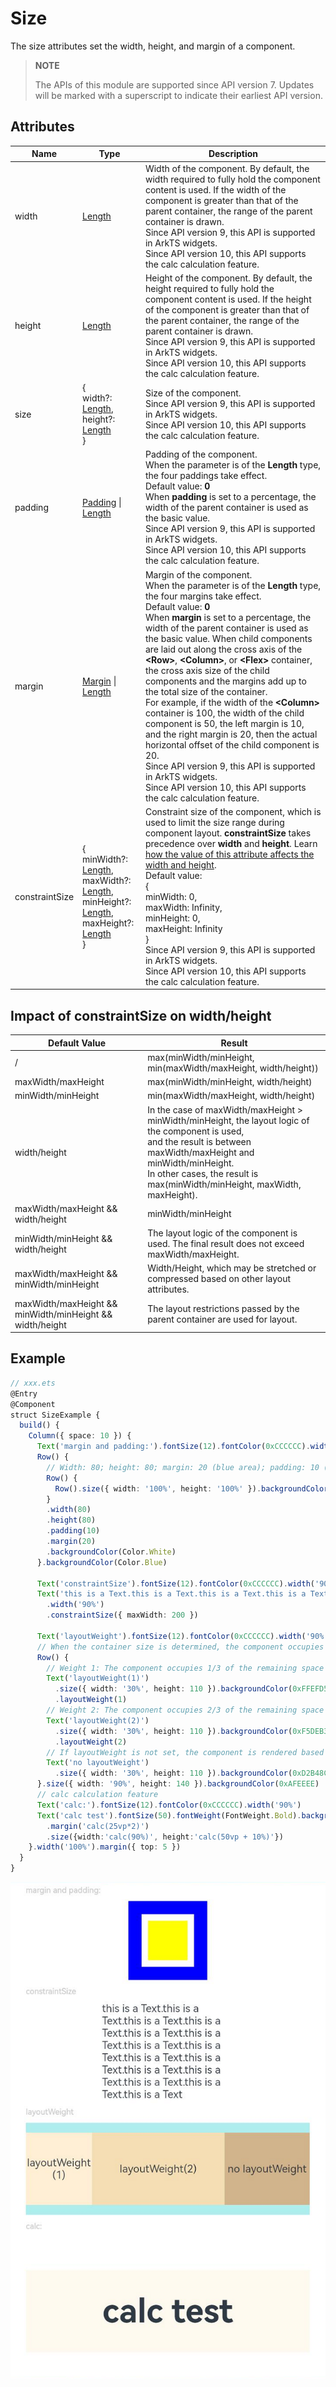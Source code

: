 # Size

The size attributes set the width, height, and margin of a component.

>  **NOTE**
>
>  The APIs of this module are supported since API version 7. Updates will be marked with a superscript to indicate their earliest API version.


## Attributes


| Name            | Type                                    | Description                                      |
| -------------- | ---------------------------------------- | ---------------------------------------- |
| width          | [Length](ts-types.md#length)             | Width of the component. By default, the width required to fully hold the component content is used. If the width of the component is greater than that of the parent container, the range of the parent container is drawn.<br>Since API version 9, this API is supported in ArkTS widgets.<br>Since API version 10, this API supports the calc calculation feature.|
| height         | [Length](ts-types.md#length)             | Height of the component. By default, the height required to fully hold the component content is used. If the height of the component is greater than that of the parent container, the range of the parent container is drawn.<br>Since API version 9, this API is supported in ArkTS widgets.<br>Since API version 10, this API supports the calc calculation feature.|
| size           | {<br>width?: [Length](ts-types.md#length),<br>height?: [Length](ts-types.md#length)<br>} | Size of the component.<br>Since API version 9, this API is supported in ArkTS widgets.<br>Since API version 10, this API supports the calc calculation feature.|
| padding        | [Padding](ts-types.md#padding) \| [Length](ts-types.md#length) | Padding of the component.<br>When the parameter is of the **Length** type, the four paddings take effect.<br>Default value: **0**<br>When **padding** is set to a percentage, the width of the parent container is used as the basic value.<br>Since API version 9, this API is supported in ArkTS widgets.<br>Since API version 10, this API supports the calc calculation feature.|
| margin         | [Margin](ts-types.md#margin) \| [Length](ts-types.md#length) | Margin of the component.<br>When the parameter is of the **Length** type, the four margins take effect.<br>Default value: **0**<br>When **margin** is set to a percentage, the width of the parent container is used as the basic value. When child components are laid out along the cross axis of the **\<Row>**, **\<Column>**, or **\<Flex>** container, the cross axis size of the child components and the margins add up to the total size of the container.<br>For example, if the width of the **\<Column>** container is 100, the width of the child component is 50, the left margin is 10, and the right margin is 20, then the actual horizontal offset of the child component is 20.<br>Since API version 9, this API is supported in ArkTS widgets.<br>Since API version 10, this API supports the calc calculation feature.|
| constraintSize | {<br>minWidth?: [Length](ts-types.md#length),<br>maxWidth?: [Length](ts-types.md#length),<br>minHeight?: [Length](ts-types.md#length),<br>maxHeight?: [Length](ts-types.md#length)<br>} | Constraint size of the component, which is used to limit the size range during component layout. **constraintSize** takes precedence over **width** and **height**. Learn [how the value of this attribute affects the width and height](#impact-of-constraintsize-on-widthheight).<br>Default value:<br>{<br>minWidth: 0,<br>maxWidth: Infinity,<br>minHeight: 0,<br>maxHeight: Infinity<br>}<br>Since API version 9, this API is supported in ArkTS widgets.<br>Since API version 10, this API supports the calc calculation feature.|

## Impact of constraintSize on width/height

| Default Value                                  | Result                |
| ---------------------------------------- | ------------------ |
| / | max(minWidth/minHeight, min(maxWidth/maxHeight, width/height))       |
| maxWidth/maxHeight | max(minWidth/minHeight, width/height) |
| minWidth/minHeight | min(maxWidth/maxHeight, width/height)       |
|width/height|In the case of maxWidth/maxHeight > minWidth/minHeight, the layout logic of the component is used,<br>and the result is between maxWidth/maxHeight and minWidth/minHeight.<br> In other cases, the result is max(minWidth/minHeight, maxWidth, maxHeight).|
|maxWidth/maxHeight && width/height| minWidth/minHeight |
|minWidth/minHeight && width/height| The layout logic of the component is used. The final result does not exceed maxWidth/maxHeight.|
|maxWidth/maxHeight && minWidth/minHeight| Width/Height, which may be stretched or compressed based on other layout attributes.|
maxWidth/maxHeight && minWidth/minHeight && width/height|The layout restrictions passed by the parent container are used for layout.|

## Example

```ts
// xxx.ets
@Entry
@Component
struct SizeExample {
  build() {
    Column({ space: 10 }) {
      Text('margin and padding:').fontSize(12).fontColor(0xCCCCCC).width('90%')
      Row() {
        // Width: 80; height: 80; margin: 20 (blue area); padding: 10 (white area)
        Row() {
          Row().size({ width: '100%', height: '100%' }).backgroundColor(Color.Yellow)
        }
        .width(80)
        .height(80)
        .padding(10)
        .margin(20)
        .backgroundColor(Color.White)
      }.backgroundColor(Color.Blue)

      Text('constraintSize').fontSize(12).fontColor(0xCCCCCC).width('90%')
      Text('this is a Text.this is a Text.this is a Text.this is a Text.this is a Text.this is a Text.this is a Text.this is a Text.this is a Text.this is a Text.this is a Text.this is a Text.this is a Text.this is a Text.this is a Text')
        .width('90%')
        .constraintSize({ maxWidth: 200 })

      Text('layoutWeight').fontSize(12).fontColor(0xCCCCCC).width('90%')
      // When the container size is determined, the component occupies the space along the main axis based on the layout weight, and the component size setting is ignored.
      Row() {
        // Weight 1: The component occupies 1/3 of the remaining space along the main axis.
        Text('layoutWeight(1)')
          .size({ width: '30%', height: 110 }).backgroundColor(0xFFEFD5).textAlign(TextAlign.Center)
          .layoutWeight(1)
        // Weight 2: The component occupies 2/3 of the remaining space along the main axis.
        Text('layoutWeight(2)')
          .size({ width: '30%', height: 110 }).backgroundColor(0xF5DEB3).textAlign(TextAlign.Center)
          .layoutWeight(2)
        // If layoutWeight is not set, the component is rendered based on its own size setting.
        Text('no layoutWeight')
          .size({ width: '30%', height: 110 }).backgroundColor(0xD2B48C).textAlign(TextAlign.Center)
      }.size({ width: '90%', height: 140 }).backgroundColor(0xAFEEEE)
      // calc calculation feature
      Text('calc:').fontSize(12).fontColor(0xCCCCCC).width('90%')
      Text('calc test').fontSize(50).fontWeight(FontWeight.Bold).backgroundColor(0xFFFAF0).textAlign(TextAlign.Center)
        .margin('calc(25vp*2)')
        .size({width:'calc(90%)', height:'calc(50vp + 10%)'})
    }.width('100%').margin({ top: 5 })
  }
}
```

![size](figures/size.png)

